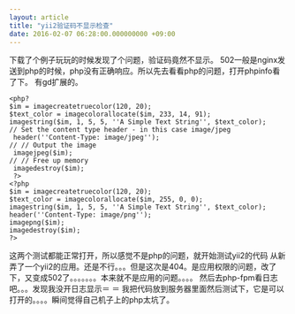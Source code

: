 ```yaml
---
layout: article
title: "yii2验证码不显示检查"
date: 2016-02-07 06:28:00.000000000 +09:00
---
```


下载了个例子玩玩的时候发现了个问题，验证码竟然不显示。
502一般是nginx发送到php的时候，php没有正确响应。所以先去看看php的问题，打开phpinfo看了下。 有gd扩展的。

    <php?
    $im = imagecreatetruecolor(120, 20);
    $text_color = imagecolorallocate($im, 233, 14, 91);
    imagestring($im, 1, 5, 5, ''A Simple Text String'', $text_color);
    // Set the content type header - in this case image/jpeg
     header(''Content-Type: image/jpeg'');
    // // Output the image
     imagejpeg($im);
    // // Free up memory
     imagedestroy($im);
     ?>
    <?php
    $im = imagecreatetruecolor(120, 20);
    $text_color = imagecolorallocate($im, 255, 0, 0);
    imagestring($im, 1, 5, 5, ''A Simple Text String'', $text_color);
    header(''Content-Type: image/png'');
    imagepng($im);
    imagedestroy($im);
    ?>

这两个测试都能正常打开，所以感觉不是php的问题，就开始测试yii2的代码 从新弄了一个yii2的应用。还是不行。。。但是这次是404。是应用权限的问题，改了下，又变成502了。。。。。。。本来就不是应用的问题。。。。
然后去php-fpm看日志吧。。。发现我没开日志显示＝ ＝
我把代码放到服务器里面然后测试下，它是可以打开的。。。。瞬间觉得自己机子上的php太坑了。
